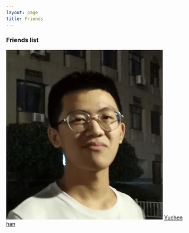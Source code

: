 ```yaml
---
layout: page
title: Friends 
---
```

### Friends list
 ![](/images/friends/yuchenhan.png)
[Yuchen han](https://hannlp.github.io/)

